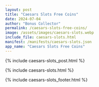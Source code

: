 ```yaml
---
layout: post
title: "Caesars Slots Free Coins"
date: 2024-07-04
author: "Bonus Collector"
permalink: /caesars-slots-free-coins/
image: /assets/images/caesars-slots.webp
include_file: caesars-slots.html
manifest: /manifests/caesars-slots.json
app_name: "Caesars Slots Free Coins"
---
```


{% include caesars-slots_post.html %}

{% include caesars-slots.html %}

{% include caesars-slots_footer.html %}